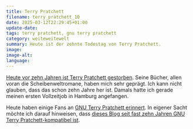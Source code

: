 ```yaml
---
title: Terry Pratchett
filename: terry_pratchett_10
date: 2025-03-12T22:29:45+01:00
update-date:
tags: terry pratchett, gnu terry pratchett
category: weiteweitewelt
summary: Heute ist der zehnte Todestag von Terry Pratchett.
image:
image-alt:
language:
---
```


[Heute vor zehn Jahren ist Terry Pratchett gestorben](/blogposts/170). Seine Bücher, allen voran die Scheibenweltromane, haben mich sehr geprägt. Ich kann nicht glauben, dass das schon zehn Jahre her ist. Damals hatte ich gerade meinen ersten Vollzeitjob in Hamburg angefangen.

Heute haben einige Fans an [GNU Terry Pratchett erinnert](https://mikecoats.com/x-clacks-overhead/). In eigener Sacht möchte ich darauf hinweisen, dass [dieses Blog seit fast zehn Jahren GNU Terry Pratchett-kompatibel ist](/blogposts/171).
